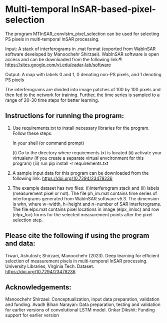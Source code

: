 # Multi-temporal InSAR-based-pixel-selection
The program MTInSAR_convlstm_pixel_selection can be used for selecting PS pixels in multi-temporal InSAR processing. 

Input: A stack of interferograms in .mat format (exported from WabInSAR software developed by Manoochehr Shirzaei). WabInSAR software is open access and can be downloaded from the following link:¶ https://sites.google.com/vt.edu/eadar-lab/software

Output: A map with labels 0 and 1, 0 denoting non-PS pixels, and 1 denoting PS pixels

The interferograms are divided into image patches of 100 by 100 pixels and then fed to the network for training. Further, the time series is sampled to a range of 20-30 time steps for better learning. 

## Instructions for running the program:

1. Use requirements.txt to install necessary libraries for the program. Follow these steps:

  	In your shell (or command prompt)

	(i) Go to the directory where requirements.txt is located
	(ii) activate your virtualenv (if you create a separate virtual envcironment for this program)
	(iii) run pip install -r requirements.txt 

2. A sample input data for this program can be downloaded from the following link:
https://doi.org/10.7294/23478236

3. The example dataset has two files: (i)interferogram stack and (ii) labels (measurement pixel or not). The file ph_im.mat contains time series of interforgrams generated from WabInSAR software v5.3. The dimension is w*h*n, where w=width, h=height and n=number of SAR interferograms. The file elpx.mat contains pixel locations in image (elpx_imloc) and row (elpx_loc) forms for the selected measurement points after the pixel selection step.


## Please cite the following if using the program and data:

Tiwari, Ashutosh; Shirzaei, Manoochehr (2023). Deep learning for efficient selection of measurement pixels in multi-temporal InSAR processing. University Libraries, Virginia Tech. Dataset. https://doi.org/10.7294/23478236 


## Acknowledgements:

Manoochehr Shirzaei: Conceptualization, input data preparation, validation and funding.
Avadh Bihari Narayan: Data preparation, testing and validation for earlier versions of convolutional LSTM model.
Onkar Dikshit: Funding support for earlier version
